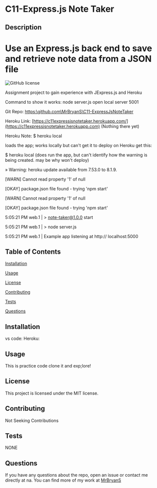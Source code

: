# C11-Express.js Note Taker 


## Description 

# Use an Express.js back end to save and retrieve note data from a JSON file


![GitHub license](https://img.shields.io/badge/license-MIT-blue.svg) 


Assignment project to gain experience with JExpress.js and  Heroku 

Command to show it works:
node server.js open local server 5001


Git Repo: [https:\\github.com\MrBryanS\C11-ExpressJsNoteTaker](https:\\github.com\MrBryanS\C11-ExpressJsNoteTaker)

Heroku Link: [https://c11expressjsnotetaker.herokuapp.com/](https://c11expressjsnotetaker.herokuapp.com) (Nothing there yet)

Heroku Note:
$ heroku local

loads the app; works locally but can't get it to deploy on Heroku get this:

$ heroku local  (does run the app, but can't identify how the warning is being created.  may be why won't deploy)

 »   Warning: heroku update available from 7.53.0 to 8.1.9.

[WARN] Cannot read property '1' of null

[OKAY] package.json file found - trying 'npm start'

[WARN] Cannot read property '1' of null

[OKAY] package.json file found - trying 'npm start'

5:05:21 PM web.1 |  > note-taker@1.0.0 start

5:05:21 PM web.1 |  > node server.js

5:05:21 PM web.1 |  Example app listening at http://
localhost:5000






## Table of Contents 


[Installation](#installation) 

 
[Usage](#usage) 


[License](#license) 


[Contributing](#contributing) 

 
[Tests](#tests) 

 
[Questions](#questions) 

 
## Installation 

 vs code: Heroku: 

 
## Usage 

 This is practice code clone it and  exp;lore! 

 
## License 

 This project is licensed under the MIT license. 

 
## Contributing 

 Not Seeking Contributions 

 ## Tests 

 NONE 

 ## Questions 

 
If you have any questions about the repo, open an issue or contact me directly at na. 
You can find more of my work at [MrBryanS]() 

